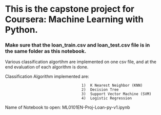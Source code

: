 # This is the capstone project for Coursera: Machine Learning with Python.
### Make sure that the loan_train.csv and loan_test.csv file is in the same folder as this notebook.

Various classification algortihm are implemented on one csv file, and at the end evaluation of each algorithm is done.

Classification Algorithm implemented are: 
                                      
                                      
                                       1)  K Nearest Neighbor (KNN)
                                       2)  Decision Tree
                                       3)  Support Vector Machine (SVM)
                                       4)  Logistic Regression
                                      
Name of Notebook to open: ML0101EN-Proj-Loan-py-v1.ipynb 
